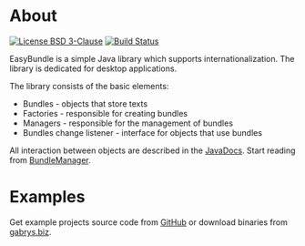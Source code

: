 # About
[![License BSD 3-Clause](https://img.shields.io/badge/license-BSD%203--Clause-blue.svg)](http://easy-bundle.projects.gabrys.biz/license.txt)
[![Build Status](https://travis-ci.org/gabrysbiz/EasyBundle.svg?branch=master)](https://travis-ci.org/gabrysbiz/EasyBundle)

EasyBundle is a simple Java library which supports internationalization. The library is dedicated for desktop applications.

The library consists of the basic elements:
* Bundles - objects that store texts
* Factories - responsible for creating bundles
* Managers - responsible for the management of bundles
* Bundles change listener - interface for objects that use bundles

All interaction between objects are described in the [JavaDocs](http://easy-bundle.projects.gabrys.biz/1.2/apidocs/). Start reading from [BundleManager](http://easy-bundle.projects.gabrys.biz/1.2/apidocs/index.html?biz/gabrys/easybundle/BundleManager.html).

# Examples
Get example projects source code from [GitHub](https://github.com/gabrysbiz/EasyBundle-examples)
or download binaries from [gabrys.biz](http://easy-bundle.projects.gabrys.biz/examples/).
